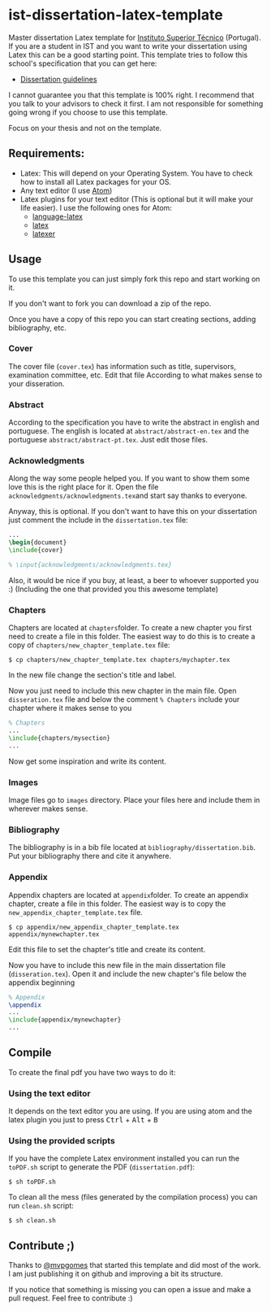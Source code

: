# ist-dissertation-latex-template
Master dissertation Latex template for [Instituto Superior Técnico](http://tecnico.ulisboa.pt/) (Portugal).
If you are a student in IST and you want to write your dissertation using Latex this can be a good starting point.
This template tries to follow this school's specification that you can get here:
* [Dissertation guidelines](http://da.tecnico.ulisboa.pt/files/sites/33/guia-preparacao-dissertacao-13_14_2.pdf)

I cannot guarantee you that this template is 100% right. I recommend that you talk to your advisors to check it first.
I am not responsible for something going wrong if you choose to use this template.

Focus on your thesis and not on the template.

## Requirements:
* Latex: This will depend on your Operating System. You have to check how to install all Latex packages for your OS.
* Any text editor (I use [Atom](https://atom.io/))
* Latex plugins for your text editor (This is optional but it will make your life easier).
I use the following ones for Atom:
  * [language-latex](https://atom.io/packages/language-latex)
  * [latex](https://atom.io/packages/latex)
  * [latexer](https://atom.io/packages/latexer)

## Usage
To use this template you can just simply fork this repo and start working on it.

If you don't want to fork you can download a zip of the repo.

Once you have a copy of this repo you can
start creating sections, adding bibliography, etc.

### Cover
The cover file (```cover.tex```) has information such as title, supervisors, examination committee, etc. Edit that file According to what makes sense to your disseration.

### Abstract
According to the specification you have to write the abstract in english and portuguese.
The english is located at ```abstract/abstract-en.tex``` and the portuguese ```abstract/abstract-pt.tex```. Just edit those files.

### Acknowledgments
Along the way some people helped you. If you want to show them some love this is the right place for it. Open the file ```acknowledgments/acknowledgments.tex```and start say thanks to everyone.

Anyway, this is optional. If you don't want to have this on your dissertation just comment the include in the ```dissertation.tex``` file:
```latex
...
\begin{document}
\include{cover}

% \input{acknowledgments/acknowledgments.tex}
```

Also, it would be nice if you buy, at least, a beer to whoever supported you :)
(Including the one that provided you this awesome template)

### Chapters
Chapters are located at ```chapters```folder.
To create a new chapter you first need to create a file in this folder. The easiest way to do this is to create a copy of ```chapters/new_chapter_template.tex``` file:
```
$ cp chapters/new_chapter_template.tex chapters/mychapter.tex
```

In the new file change the section's title and label.

Now you just need to include this new chapter in the main file. Open ```disseration.tex``` file and below the comment ```% Chapters``` include your chapter where it makes sense to you
```latex
% Chapters
...
\include{chapters/mysection}
...
```

Now get some inspiration and write its content.

### Images
Image files go to ```images``` directory. Place your files here and include them in wherever makes sense.

### Bibliography
The bibliography is in a bib file located at ```bibliography/dissertation.bib```. Put your bibliography there and cite it anywhere.

### Appendix
Appendix chapters are located at ```appendix```folder.
To create an appendix chapter, create a file in this folder. The easiest way is to copy the ```new_appendix_chapter_template.tex``` file.
```
$ cp appendix/new_appendix_chapter_template.tex appendix/mynewchapter.tex
```

Edit this file to set the chapter's title and create its content.

Now you have to include this new file in the main dissertation file (```disseration.tex```). Open it and include the new chapter's file below the appendix beginning
```latex
% Appendix
\appendix
...
\include{appendix/mynewchapter}
...
```

## Compile
To create the final pdf you have two ways to do it:

### Using the text editor
It depends on the text editor you are using. If you are using atom and the latex plugin you just to press
<kbd>Ctrl</kbd> + <kbd>Alt</kbd> + <kbd>B</kbd>

### Using the provided scripts
If you have the complete Latex environment installed you can run the ```toPDF.sh``` script to generate the PDF (```dissertation.pdf```):
```
$ sh toPDF.sh
```

To clean all the mess (files generated by the compilation process) you can run ```clean.sh``` script:
```
$ sh clean.sh
```

## Contribute ;)
Thanks to [@mvpgomes](https://github.com/mvpgomes) that started this template and did most of the work. I am just publishing it on github and improving a bit its structure.

If you notice that something is missing you can open a issue and make a pull request.
Feel free to contribute :)
